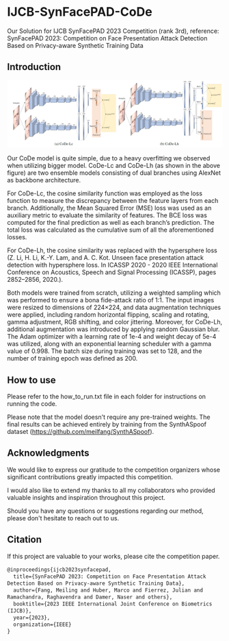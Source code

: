 # IJCB-SynFacePAD-CoDe
Our Solution for IJCB SynFacePAD 2023 Competition (rank 3rd), reference: SynFacePAD 2023: Competition on Face Presentation Attack Detection Based on Privacy-aware Synthetic Training Data

## Introduction

![Our CoDe Model](fig.png)

Our CoDe model is quite simple, due to a heavy overfitting we observed when utilizing bigger model. CoDe-Lc and CoDe-Lh (as shown in the above figure) are two ensemble models consisting of dual branches using AlexNet as backbone architecture.

For CoDe-Lc, the cosine similarity function was employed as the loss function to measure the discrepancy between the feature layers from each branch. Additionally, the Mean Squared Error (MSE) loss was used as an auxiliary metric to evaluate the similarity of features. The BCE loss was computed for the final prediction as well as each branch’s prediction. The total loss was calculated as the cumulative sum of all the aforementioned losses.

For CoDe-Lh, the cosine similarity was replaced with the hypersphere loss (Z. Li, H. Li, K.-Y. Lam, and A. C. Kot. Unseen face presentation attack detection with hypersphere loss. In ICASSP 2020 - 2020 IEEE International Conference on Acoustics, Speech and Signal Processing (ICASSP), pages 2852–2856, 2020.).

Both models were trained from scratch, utilizing a weighted sampling which was performed to ensure a bona fide-attack ratio of 1:1. The input images were resized to dimensions of 224×224, and data augmentation techniques were applied, including random horizontal flipping, scaling and rotating, gamma adjustment, RGB shifting, and color jittering. Moreover, for CoDe-Lh, additional augmentation was introduced by applying random Gaussian blur. The Adam optimizer with a learning rate of 1e-4 and weight decay of 5e-4 was utilized, along with an exponential learning scheduler with a gamma value of 0.998. The batch size during training was set to 128, and the number of training epoch was defined as 200.

## How to use

Please refer to the how_to_run.txt file in each folder for instructions on running the code.

Please note that the model doesn't require any pre-trained weights. The final results can be achieved entirely by training from the SynthASpoof dataset 
(https://github.com/meilfang/SynthASpoof).

## Acknowledgments

We would like to express our gratitude to the competition organizers whose significant contributions greatly impacted this competition.

I would also like to extend my thanks to all my collaborators who provided valuable insights and inspiration throughout this project.

Should you have any questions or suggestions regarding our method, please don't hesitate to reach out to us.

## Citation
If this project are valuable to your works, please cite the competition paper.

```
@inproceedings{ijcb2023synfacepad,
  title={SynFacePAD 2023: Competition on Face Presentation Attack Detection Based on Privacy-aware Synthetic Training Data},
  author={Fang, Meiling and Huber, Marco and Fierrez, Julian and Ramachandra, Raghavendra and Damer, Naser and others},
  booktitle={2023 IEEE International Joint Conference on Biometrics (IJCB)},
  year={2023},
  organization={IEEE}
}
```
